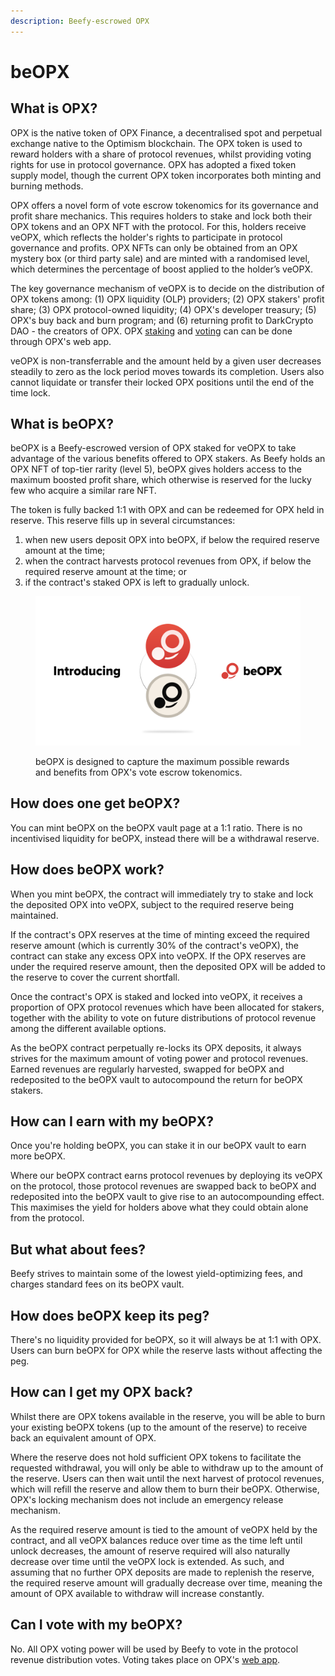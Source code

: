 ```yaml
---
description: Beefy-escrowed OPX
---
```


# beOPX

## What is OPX?

OPX is the native token of OPX Finance, a decentralised spot and perpetual exchange native to the Optimism blockchain. The OPX token is used to reward holders with a share of protocol revenues, whilst providing voting rights for use in protocol governance. OPX has adopted a fixed token supply model, though the current OPX token incorporates both minting and burning methods.

OPX offers a novel form of vote escrow tokenomics for its governance and profit share mechanics. This requires holders to stake and lock both their OPX tokens and an OPX NFT with the protocol. For this, holders receive veOPX, which reflects the holder's rights to participate in protocol governance and profits. OPX NFTs can only be obtained from an OPX mystery box (or third party sale) and are minted with a randomised level, which determines the percentage of boost applied to the holder’s veOPX.&#x20;

The key governance mechanism of veOPX is to decide on the distribution of OPX tokens among: (1) OPX liquidity (OLP) providers; (2) OPX stakers' profit share; (3) OPX protocol-owned liquidity; (4) OPX's developer treasury; (5) OPX's buy back and burn program; and (6) returning profit to DarkCrypto DAO - the creators of OPX. OPX [staking](https://www.opx.finance/#/stake) and [voting](https://www.opx.finance/#/vote) can can be done through OPX's web app.

veOPX is non-transferrable and the amount held by a given user decreases steadily to zero as the lock period moves towards its completion. Users also cannot liquidate or transfer their locked OPX positions until the end of the time lock.

## What is beOPX?

beOPX is a Beefy-escrowed version of OPX staked for veOPX to take advantage of the various benefits offered to OPX stakers. As Beefy holds an OPX NFT of top-tier rarity (level 5), beOPX gives holders access to the maximum boosted profit share, which otherwise is reserved for the lucky few who acquire a similar rare NFT.

The token is fully backed 1:1 with OPX and can be redeemed for OPX held in reserve. This reserve fills up in several circumstances:

1. when new users deposit OPX into beOPX, if below the required reserve amount at the time;&#x20;
2. when the contract harvests protocol revenues from OPX, if below the required reserve amount at the time; or
3. if the contract's staked OPX is left to gradually unlock.

<figure><img src="../../.gitbook/assets/beOPX.png" alt=""><figcaption><p>beOPX is designed to capture the maximum possible rewards and benefits from OPX's vote escrow tokenomics.</p></figcaption></figure>

## How does one get beOPX?

You can mint beOPX on the beOPX vault page at a 1:1 ratio. There is no incentivised liquidity for beOPX, instead there will be a withdrawal reserve.

## How does beOPX work?

When you mint beOPX, the contract will immediately try to stake and lock the deposited OPX into veOPX, subject to the required reserve being maintained.

If the contract's OPX reserves at the time of minting exceed the required reserve amount (which is currently 30% of the contract's veOPX), the contract can stake any excess OPX into veOPX. If the OPX reserves are under the required reserve amount, then the deposited OPX will be added to the reserve to cover the current shortfall.

Once the contract's OPX is staked and locked into veOPX, it receives a proportion of OPX protocol revenues which have been allocated for stakers, together with the ability to vote on future distributions of protocol revenue among the different available options.&#x20;

As the beOPX contract perpetually re-locks its OPX deposits, it always strives for the maximum amount of voting power and protocol revenues. Earned revenues are regularly harvested, swapped for beOPX and redeposited to the beOPX vault to autocompound the return for beOPX stakers.

## How can I earn with my beOPX?

Once you're holding beOPX, you can stake it in our beOPX vault to earn more beOPX.&#x20;

Where our beOPX contract earns protocol revenues by deploying its veOPX on the protocol, those protocol revenues are swapped back to beOPX and redeposited into the beOPX vault to give rise to an autocompounding effect. This maximises the yield for holders above what they could obtain alone from the protocol.

## But what about fees?

Beefy strives to maintain some of the lowest yield-optimizing fees, and charges standard fees on its beOPX vault.

## How does beOPX keep its peg?

There's no liquidity provided for beOPX, so it will always be at 1:1 with OPX. Users can burn beOPX for OPX while the reserve lasts without affecting the peg.&#x20;

## How can I get my OPX back?

Whilst there are OPX tokens available in the reserve, you will be able to burn your existing beOPX tokens (up to the amount of the reserve) to receive back an equivalent amount of OPX.

Where the reserve does not hold sufficient OPX tokens to facilitate the requested withdrawal, you will only be able to withdraw up to the amount of the reserve.  Users can then wait until the next harvest of protocol revenues, which will refill the reserve and allow them to burn their beOPX. Otherwise, OPX's locking mechanism does not include an emergency release mechanism.

As the required reserve amount is tied to the amount of veOPX held by the contract, and all veOPX balances reduce over time as the time left until unlock decreases, the amount of reserve required will also naturally decrease over time until the veOPX lock is extended. As such, and assuming that no further OPX deposits are made to replenish the reserve, the required reserve amount will gradually decrease over time, meaning the amount of OPX available to withdraw will increase constantly.&#x20;

## Can I vote with my beOPX?

No. All OPX voting power will be used by Beefy to vote in the protocol revenue distribution votes. Voting takes place on OPX's [web app](https://www.opx.finance/#/vote).
